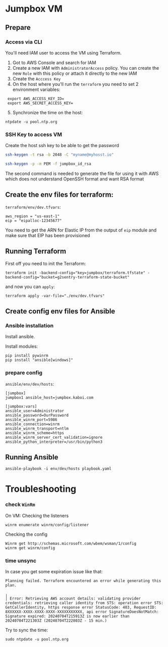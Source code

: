 # Jumpbox VM


## Prepare

### Access via CLI

You'll need IAM user to access the VM using Terraform.
1) Got to AWS Console and search for IAM
2) Create a new IAM with `AdministratorAccess` policy. You can create the new `Role` with this policy or attach it directly to the new IAM
3) Create the `Acccess Key`
4) On the host where you'll run the `terraform` you need to set 2 environment variables:
```
 export AWS_ACCESS_KEY_ID=
 export AWS_SECRET_ACCESS_KEY=
```
5) Synchronize the time on the host:
```
ntpdate -u pool.ntp.org
```


### SSH Key to access VM
Create the host ssh key to be able to get the password
```bash
ssh-keygen -t rsa -b 2048 -C "myname@myhosst.io"

ssh-keygen -p -m PEM -f jumpbox_id_rsa
```

The second command is needed to generate the file for using it with AWS which does not understand OpenSSH format and want RSA format

## Create the env files for terraform:

`terraform/env/dev.tfvars`:
```
aws_region = "us-east-1"
eip = "eipalloc-12345677" 
```

You need to get the ARN for Elastic IP from the output of `eip` module and make sure that EIP has been provisioned

## Running Terraform

First off you need to init the Terraform:

```
terraform init -backend-config="key=jumpbox/terraform.tfstate" -backend-config="bucket=g2sentry-terraform-state-bucket"
```

and now you can `apply`:

```
terraform apply -var-file="./env/dev.tfvars"
```

## Create config env files for Ansible

### Ansible installation

Install ansible.

Install modules:
```
pip install pywinrm
pip install "ansible[windows]"

```

### prepare config

`ansible/env/dev/hosts`:

```
[jumpbox]
jumpbox1 ansible_host=jumpbox.kaboi.com

[jumpbox:vars]
ansible_user=Administrator
ansible_password=OurPassword
ansible_winrm_port=5986
ansible_connection=winrm
ansible_winrm_transport=ntlm
ansible_winrm_scheme=https
ansible_winrm_server_cert_validation=ignore
ansible_python_interpreter=/usr/bin/python3

```

## Running Ansible

```
ansible-playbook -i env/dev/hosts playbook.yaml
```

# Troubleshooting

### check `WinRm`

On VM:
Checking the listeners
```
winrm enumerate winrm/config/listener
```

Checking the config
```
Winrm get http://schemas.microsoft.com/wbem/wsman/1/config
winrm get winrm/config
```

### time unsync
In case you get some expiration issue like that:
```
Planning failed. Terraform encountered an error while generating this plan.

╷
│ Error: Retrieving AWS account details: validating provider credentials: retrieving caller identity from STS: operation error STS: GetCallerIdentity, https response error StatusCode: 403, RequestID: 8XXXXXX-XXXX-XXXX-XXXX-XXXXXXXXXXX, api error SignatureDoesNotMatch: Signature expired: 20240704T215913Z is now earlier than 20240704T221303Z (20240704T222803Z - 15 min.)
```

Try to sync the time:
```
sudo ntpdate -u pool.ntp.org
```